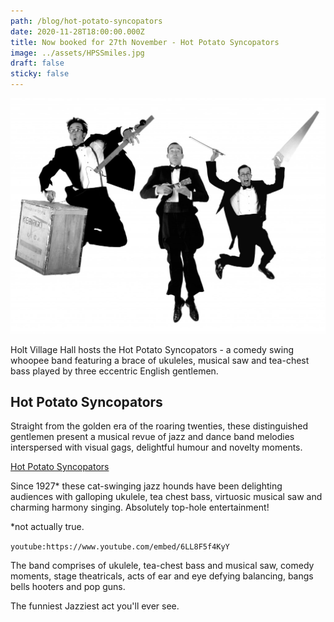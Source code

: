 ```yaml
---
path: /blog/hot-potato-syncopators
date: 2020-11-28T18:00:00.000Z
title: Now booked for 27th November - Hot Potato Syncopators
image: ../assets/HPSSmiles.jpg
draft: false
sticky: false
---
```


![Hot Potato Syncopators Jumping](../assets/HPSJump.jpg)

Holt Village Hall hosts the Hot Potato Syncopators - a comedy swing whoopee band featuring a brace of ukuleles, musical saw and tea-chest bass played by three eccentric English gentlemen.

<!-- end -->

## Hot Potato Syncopators

Straight from the golden era of the roaring twenties, these distinguished gentlemen present a musical revue of jazz and dance band melodies interspersed with visual gags, delightful humour and novelty moments.

[Hot Potato Syncopators](http://tiptopchaps.com/)

Since 1927\* these cat-swinging jazz hounds have been delighting audiences with galloping ukulele, tea chest bass, virtuosic musical saw and charming harmony singing. Absolutely top-hole entertainment!

\*not actually true.

`youtube:https://www.youtube.com/embed/6LL8F5f4KyY`

The band comprises of ukulele, tea-chest bass and musical saw, comedy moments, stage theatricals, acts of ear and eye defying balancing, bangs bells hooters and pop guns.

The funniest Jazziest act you'll ever see.
